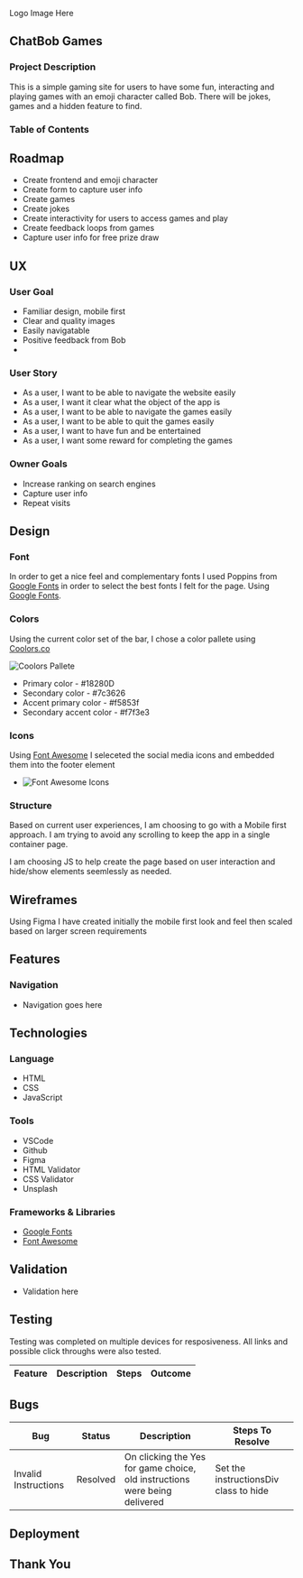 Logo Image Here

## ChatBob Games

### Project Description

This is a simple gaming site for users to have some fun, interacting and playing games with an emoji character called Bob. There will be jokes, games and a hidden feature to find.

### Table of Contents

## Roadmap

- Create frontend and emoji character
- Create form to capture user info
- Create games
- Create jokes
- Create interactivity for users to access games and play
- Create feedback loops from games
- Capture user info for free prize draw

## UX

### User Goal

- Familiar design, mobile first
- Clear and quality images
- Easily navigatable
- Positive feedback from Bob
-

### User Story

- As a user, I want to be able to navigate the website easily
- As a user, I want it clear what the object of the app is
- As a user, I want to be able to navigate the games easily
- As a user, I want to be able to quit the games easily
- As a user, I want to have fun and be entertained
- As a user, I want some reward for completing the games

### Owner Goals

- Increase ranking on search engines
- Capture user info
- Repeat visits

## Design

### Font

In order to get a nice feel and complementary fonts I used Poppins from [Google Fonts](https://fonts.google.com/) in order to select the best fonts I felt for the page. Using [Google Fonts](https://fonts.google.com/).

### Colors

Using the current color set of the bar, I chose a color pallete using [Coolors.co](https://coolors.co/)

![Coolors Pallete](docs/colour-pallete.webp)

- Primary color - #18280D
- Secondary color - #7c3626
- Accent primary color - #f5853f
- Secondary accent color - #f7f3e3

### Icons

Using [Font Awesome](https://fontawesome.com) I seleceted the social media icons and embedded them into the footer element

- ![Font Awesome Icons](docs/social-icons.webp)

### Structure

Based on current user experiences, I am choosing to go with a Mobile first approach. I am trying to avoid any scrolling to keep the app in a single container page.

I am choosing JS to help create the page based on user interaction and hide/show elements seemlessly as needed.

## Wireframes

Using Figma I have created initially the mobile first look and feel then scaled based on larger screen requirements

## Features

### Navigation

- Navigation goes here

## Technologies

### Language

- HTML
- CSS
- JavaScript

### Tools

- VSCode
- Github
- Figma
- HTML Validator
- CSS Validator
- Unsplash

### Frameworks & Libraries

- [Google Fonts](https://fonts.google.com/)
- [Font Awesome](https://fontawesome.com)

## Validation

- Validation here

## Testing

Testing was completed on multiple devices for resposiveness. All links and possible click throughs were also tested.

| Feature | Description | Steps | Outcome |
| ------- | ----------- | ----- | ------- |

## Bugs

| Bug | Status | Description | Steps To Resolve |
| --- | --- | --- | --- |
| Invalid Instructions | Resolved | On clicking the Yes for game choice, old instructions were being delivered | Set the instructionsDiv class to hide |

## Deployment

## Thank You
